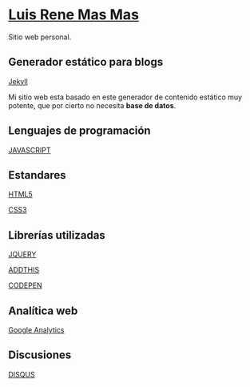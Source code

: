 # [Luis Rene Mas Mas](http://01luisrene.com)

Sitio web personal.

## Generador estático para blogs

[Jekyll](https://jekyllrb.com/)

Mi sitio web esta basado en este generador de contenido estático muy potente, que por cierto no necesita **base de datos**.

## Lenguajes de programación

[JAVASCRIPT](http://www.w3schools.com/js/default.asp)

## Estandares

[HTML5](http://www.w3schools.com/html/html5_intro.asp)

[CSS3](http://www.w3schools.com/css/css3_intro.asp)

## Librerías utilizadas

[JQUERY](https://jquery.com/download/)

[ADDTHIS](https://addthis.com/)

[CODEPEN](http://codepen.io/)

## Analítica web

[Google Analytics](https://www.google.com/analytics/)

## Discusiones

[DISQUS](https://disqus.com/)